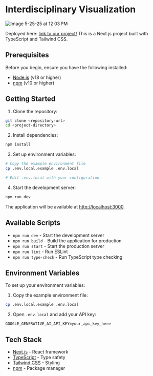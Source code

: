 # Interdisciplinary Visualization
![Image 5-25-25 at 12 03 PM](https://github.com/user-attachments/assets/18c71080-6290-4747-a569-6aaae877bc7f)

Deployed here: [link to our project!](https://amazingcs188interdisvizgroupproject.vercel.app/) 
This is a Next.js project built with TypeScript and Tailwind CSS.

## Prerequisites

Before you begin, ensure you have the following installed:

- [Node.js](https://nodejs.org/) (v18 or higher)
- [npm](https://www.npmjs.com/) (v10 or higher)

## Getting Started

1. Clone the repository:

```bash
git clone <repository-url>
cd <project-directory>
```

2. Install dependencies:

```bash
npm install
```

3. Set up environment variables:

```bash
# Copy the example environment file
cp .env.local.example .env.local

# Edit .env.local with your configuration
```

4. Start the development server:

```bash
npm run dev
```

The application will be available at [http://localhost:3000](http://localhost:3000).

## Available Scripts

- `npm run dev` - Start the development server
- `npm run build` - Build the application for production
- `npm run start` - Start the production server
- `npm run lint` - Run ESLint
- `npm run type-check` - Run TypeScript type checking

## Environment Variables

To set up your environment variables:

1. Copy the example environment file:

```bash
cp .env.local.example .env.local
```

2. Open `.env.local` and add your API key:

```env
GOOGLE_GENERATIVE_AI_API_KEY=your_api_key_here
```

## Tech Stack

- [Next.js](https://nextjs.org/) - React framework
- [TypeScript](https://www.typescriptlang.org/) - Type safety
- [Tailwind CSS](https://tailwindcss.com/) - Styling
- [npm](https://www.npmjs.com/) - Package manager
